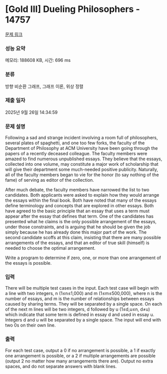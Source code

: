 # [Gold III] Dueling Philosophers - 14757 

[문제 링크](https://www.acmicpc.net/problem/14757) 

### 성능 요약

메모리: 188608 KB, 시간: 696 ms

### 분류

방향 비순환 그래프, 그래프 이론, 위상 정렬

### 제출 일자

2025년 9월 26일 14:34:59

### 문제 설명

<p>Following a sad and strange incident involving a room full of philosophers, several plates of spaghetti, and one too few forks, the faculty of the Department of Philosophy at ACM University have been going through the papers of a recently deceased colleague. The faculty members were amazed to find numerous unpublished essays. They believe that the essays, collected into one volume, may constitute a major work of scholarship that will give their department some much-needed positive publicity. Naturally, all of the faculty members began to vie for the honor (to say nothing of the fame) of serving as editor of the collection.</p>

<p>After much debate, the faculty members have narrowed the list to two candidates. Both applicants were asked to explain how they would arrange the essays within the final book. Both have noted that many of the essays define terminology and concepts that are explored in other essays. Both have agreed to the basic principle that an essay that uses a term must appear after the essay that defines that term. One of the candidates has presented what he claims is the only possible arrangement of the essays, under those constraints, and is arguing that he should be given the job simply because he has already done this major part of the work. The second candidate scoffs at this claim, insisting that there are many possible arrangements of the essays, and that an editor of true skill (himself) is needed to choose the optimal arrangement.</p>

<p>Write a program to determine if zero, one, or more than one arrangement of the essays is possible.</p>

### 입력 

 <p>There will be multiple test cases in the input. Each test case will begin with a line with two integers, n (1≤n≤1,000) and m (1≤m≤500,000), where n is the number of essays, and m is the number of relationships between essays caused by sharing terms. They will be separated by a single space. On each of the next m lines will be two integers, d followed by u (1≤d,u≤n, d≠u) which indicate that some term is defined in essay d and used in essay u. Integers d and u will be separated by a single space. The input will end with two 0s on their own line.</p>

### 출력 

 <p>For each test case, output a 0 if no arrangement is possible, a 1 if exactly one arrangement is possible, or a 2 if multiple arrangements are possible (output 2 no matter how many arrangements there are). Output no extra spaces, and do not separate answers with blank lines.</p>

